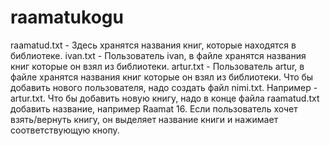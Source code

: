 # raamatukogu
raamatud.txt - Здесь хранятся названия книг, которые находятся в библиотеке.
ivan.txt - Пользователь ivan, в файле хранятся названия книг которые он взял из библиотеки.
artur.txt - Пользователь artur, в файле хранятся названия книг которые он взял из библиотеки.
Что бы добавить нового пользователя, надо создать файл nimi.txt. Например - artur.txt.
Что бы добавить новую книгу, надо в конце файла raamatud.txt добавить название, например Raamat 16.
Если пользователь хочет взять/вернуть книгу, он выделяет название книги и нажимает соответствующую кнопу.
